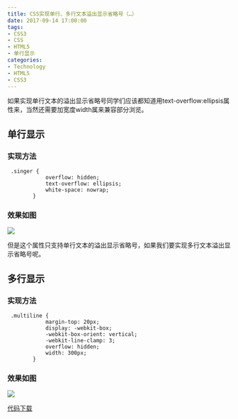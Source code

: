 ```yaml
---
title: CSS实现单行、多行文本溢出显示省略号（…）
date: 2017-09-14 17:00:00
tags:
- CSS3
- CSS
- HTML5
- 单行显示
categories:
- Technology
- HTML5
- CSS3
---
```

如果实现单行文本的溢出显示省略号同学们应该都知道用text-overflow:ellipsis属性来，当然还需要加宽度width属来兼容部分浏览。
<!--more-->
单行显示
----------
### 实现方法
```
 .singer {
            overflow: hidden;
            text-overflow: ellipsis;
            white-space: nowrap;
        }
```
### 效果如图
<img src="http://obqo5zeui.bkt.clouddn.com/QQ20170914-170831@2x.png" />

但是这个属性只支持单行文本的溢出显示省略号，如果我们要实现多行文本溢出显示省略号呢。

多行显示
----------
### 实现方法
```
 .multiline {
            margin-top: 20px;
            display: -webkit-box;
            -webkit-box-orient: vertical;
            -webkit-line-clamp: 3;
            overflow: hidden;
            width: 300px;
        }
```
### 效果如图
<img src="http://obqo5zeui.bkt.clouddn.com/QQ20170914-171043@2x.png" />


<a href="https://github.com/lovexinforever/blog_demo/tree/master/css%E4%B8%80%E8%A1%8C%E6%88%96%E5%A4%9A%E8%A1%8C%E6%98%BE%E7%A4%BA">代码下载</a>
